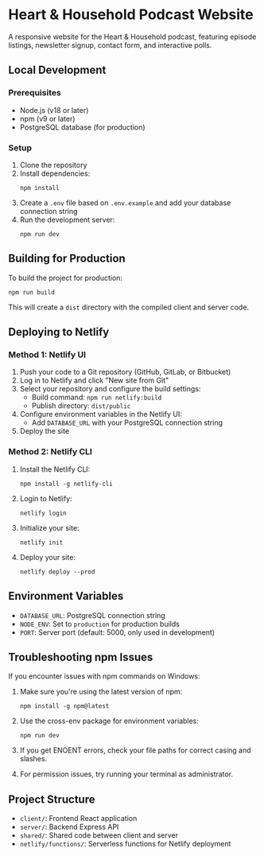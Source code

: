 # Heart & Household Podcast Website

A responsive website for the Heart & Household podcast, featuring episode listings, newsletter signup, contact form, and interactive polls.

## Local Development

### Prerequisites

- Node.js (v18 or later)
- npm (v9 or later)
- PostgreSQL database (for production)

### Setup

1. Clone the repository
2. Install dependencies:
   ```
   npm install
   ```
3. Create a `.env` file based on `.env.example` and add your database connection string
4. Run the development server:
   ```
   npm run dev
   ```

## Building for Production

To build the project for production:

```
npm run build
```

This will create a `dist` directory with the compiled client and server code.

## Deploying to Netlify

### Method 1: Netlify UI

1. Push your code to a Git repository (GitHub, GitLab, or Bitbucket)
2. Log in to Netlify and click "New site from Git"
3. Select your repository and configure the build settings:
   - Build command: `npm run netlify:build`
   - Publish directory: `dist/public`
4. Configure environment variables in the Netlify UI:
   - Add `DATABASE_URL` with your PostgreSQL connection string
5. Deploy the site

### Method 2: Netlify CLI

1. Install the Netlify CLI:
   ```
   npm install -g netlify-cli
   ```
2. Login to Netlify:
   ```
   netlify login
   ```
3. Initialize your site:
   ```
   netlify init
   ```
4. Deploy your site:
   ```
   netlify deploy --prod
   ```

## Environment Variables

- `DATABASE_URL`: PostgreSQL connection string
- `NODE_ENV`: Set to `production` for production builds
- `PORT`: Server port (default: 5000, only used in development)

## Troubleshooting npm Issues

If you encounter issues with npm commands on Windows:

1. Make sure you're using the latest version of npm:

   ```
   npm install -g npm@latest
   ```

2. Use the cross-env package for environment variables:

   ```
   npm run dev
   ```

3. If you get ENOENT errors, check your file paths for correct casing and slashes.

4. For permission issues, try running your terminal as administrator.

## Project Structure

- `client/`: Frontend React application
- `server/`: Backend Express API
- `shared/`: Shared code between client and server
- `netlify/functions/`: Serverless functions for Netlify deployment
